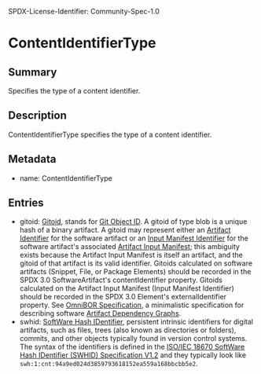 SPDX-License-Identifier: Community-Spec-1.0

# ContentIdentifierType

## Summary

Specifies the type of a content identifier.

## Description

ContentIdentifierType specifies the type of a content identifier.

## Metadata

- name: ContentIdentifierType

## Entries

- gitoid: [Gitoid](https://www.iana.org/assignments/uri-schemes/prov/gitoid), stands for [Git Object ID](https://git-scm.com/book/en/v2/Git-Internals-Git-Objects). A gitoid of type blob is a unique hash of a binary artifact. A gitoid may represent either an [Artifact Identifier](https://github.com/omnibor/spec/blob/eb1ee5c961c16215eb8709b2975d193a2007a35d/spec/SPEC.md#artifact-identifier-types) for the software artifact or an [Input Manifest Identifier](https://github.com/omnibor/spec/blob/eb1ee5c961c16215eb8709b2975d193a2007a35d/spec/SPEC.md#input-manifest-identifier) for the software artifact's associated [Artifact Input Manifest](https://github.com/omnibor/spec/blob/eb1ee5c961c16215eb8709b2975d193a2007a35d/spec/SPEC.md#artifact-input-manifest); this ambiguity exists because the Artifact Input Manifest is itself an artifact, and the gitoid of that artifact is its valid identifier. Gitoids calculated on software artifacts (Snippet, File, or Package Elements) should be recorded in the SPDX 3.0 SoftwareArtifact's contentIdentifier property. Gitoids calculated on the Artifact Input Manifest (Input Manifest Identifier) should be recorded in the SPDX 3.0 Element's externalIdentifier property. See [OmniBOR Specification](https://github.com/omnibor/spec/), a minimalistic specification for describing software [Artifact Dependency Graphs](https://github.com/omnibor/spec/blob/eb1ee5c961c16215eb8709b2975d193a2007a35d/spec/SPEC.md#artifact-dependency-graph-adg).
- swhid: [SoftWare Hash IDentifier](https://www.swhid.org/), persistent intrinsic identifiers for digital artifacts, such as files, trees (also known as directories or folders), commits, and other objects typically found in version control systems. The syntax of the identifiers is defined in the [ISO/IEC 18670 SoftWare Hash IDentifier (SWHID) Specification V1.2](https://www.iso.org/standard/89985.html) and they typically look like `swh:1:cnt:94a9ed024d3859793618152ea559a168bbcbb5e2`.
